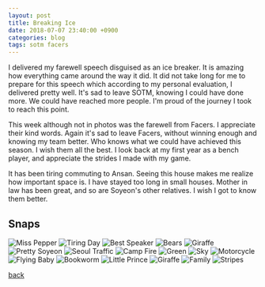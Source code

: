 ```yaml
---
layout: post
title: Breaking Ice
date: 2018-07-07 23:40:00 +0900
categories: blog 
tags: sotm facers
---
```


I delivered my farewell speech disguised as an ice breaker. It is amazing how everything came around the way it did. It did not take long for me to prepare for this speech which according to my personal evaluation, I delivered pretty well. It's sad to leave SOTM, knowing I could have done more. We could have reached more people. I'm proud of the journey I took to reach this point. 

This week although not in photos was the farewell from Facers. I appreciate their kind words. Again it's sad to leave Facers, without winning enough and knowing my team better. Who knows what we could have achieved this season. I wish them all the best. I look back at my first year as a bench player, and appreciate the strides I made with my game.

It has been tiring commuting to Ansan. Seeing this house makes me realize how important space is. I have stayed too long in small houses. Mother in law has been great, and so are Soyeon's other relatives. I wish I got to know them better. 

## Snaps

![](/assets/img/1807/20180701-pepper.jpg "Miss Pepper")
![](/assets/img/1807/20180704-tiringday.jpg "Tiring Day")
![](/assets/img/1807/20180706-bestspeaker.jpg "Best Speaker")
![](/assets/img/1807/20180707-bears.jpg "Bears")
![](/assets/img/1807/20180707-giraffe.jpg "Giraffe")
![](/assets/img/1807/20180707-pretty.jpg "Pretty Soyeon")
![](/assets/img/1807/20180707-seoultraffic.jpg "Seoul Traffic")
![](/assets/img/1807/20180707-campfire.jpg "Camp Fire")
![](/assets/img/1807/20180707-green.jpg "Green")
![](/assets/img/1807/20180707-sky.jpg "Sky")
![](/assets/img/1807/20180707-motorcycle.jpg "Motorcycle")
![](/assets/img/1807/20180707-flyingbaby.jpg "Flying Baby")
![](/assets/img/1807/20180707-books.jpg "Bookworm")
![](/assets/img/1807/20180707-prince.jpg "Little Prince")
![](/assets/img/1807/20180707-animals.jpg "Giraffe")
![](/assets/img/1807/20180707-family.jpg "Family")
![](/assets/img/1807/20180707-stripes.jpg "Stripes")

[back](/blog)
